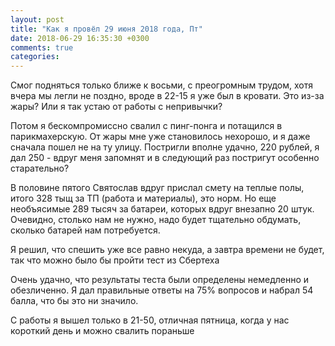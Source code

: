 ```yaml
---
layout: post
title: "Как я провёл 29 июня 2018 года, Пт"
date: 2018-06-29 16:35:30 +0300
comments: true
categories: 
---
```

Смог подняться только ближе к восьми, с преогромным трудом, хотя вчера мы легли не поздно, вроде в 22-15 я уже был в кровати. Это из-за жары? Или я так устаю от работы с непривычки?


Потом я бескомпромиссно свалил с пинг-понга и потащился в парикмахерскую. От жары мне уже становилось нехорошо, и я даже сначала пошел не на ту улицу. Постригли вполне удачно, 220 рублей, я дал 250 - вдруг меня запомнят и в следующий раз постригут особенно старательно?



В половине пятого Святослав вдруг прислал смету на теплые полы, итого 328 тыщ за ТП (работа и  материалы), это норм. Но еще необъясимые 289 тысяч за батареи, которых вдруг внезапно 20 штук. Очевидно, столько нам не нужно, надо будет тщательно обдумать, сколько батарей нам потребуется.


Я решил, что спешить уже все равно некуда, а завтра времени не будет, так что можно было бы пройти тест из Сбертеха

Очень удачно, что результаты теста были определены немедленно и обезличенно. Я дал правильные ответы на 75% вопросов и набрал 54 балла, что бы это ни значило.

С работы я вышел только в 21-50, отличная пятница, когда у нас короткий день и можно свалить пораньше